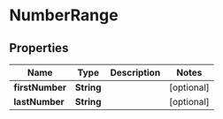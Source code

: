 

# NumberRange


## Properties

| Name | Type | Description | Notes |
|------------ | ------------- | ------------- | -------------|
|**firstNumber** | **String** |  |  [optional] |
|**lastNumber** | **String** |  |  [optional] |



